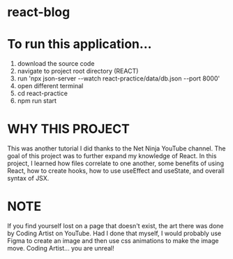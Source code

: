 # react-blog

# To run this application...
1. download the source code
2. navigate to project root directory (REACT)
3. run 'npx json-server --watch react-practice/data/db.json --port 8000'
4. open different terminal
5. cd react-practice
6. npm run start

# WHY THIS PROJECT

 This was another tutorial I did thanks to the Net Ninja YouTube channel. The goal of this project was to further expand my knowledge
 of React. In this project, I learned how files correlate to one another, some benefits of using React, how to create hooks, how to use
 useEffect and useState, and overall syntax of JSX. 

 # NOTE

 If you find yourself lost on a page that doesn't exist, the art there was done by Coding Artist on YouTube. Had I done that myself, I would
 probably use Figma to create an image and then use css animations to make the image move. Coding Artist... you are unreal!
